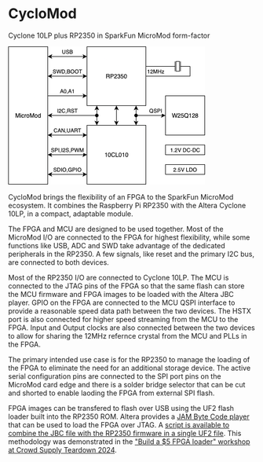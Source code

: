# CycloMod
Cyclone 10LP plus RP2350 in SparkFun MicroMod form-factor

![CycloMod Block Diagram](CycloMod-BD.png)

CycloMod brings the flexibility of an FPGA to the SparkFun MicroMod ecosystem.  It combines the Raspberry Pi RP2350 with the Altera Cyclone 10LP, in a compact, adaptable module.

The FPGA and MCU are designed to be used together.  Most of the MicroMod I/O are connected to the FPGA for highest flexibility, while some functions like USB, ADC and SWD take advantage of the dedicated peripherals in the RP2350.  A few signals, like reset and the primary I2C bus, are connected to both devices.

Most of the RP2350 I/O are connected to Cyclone 10LP.  The MCU is connected to the JTAG pins of the FPGA so that the same flash can store the MCU firmware and FPGA images to be loaded with the Altera JBC player.  GPIO on the FPGA are connected to the MCU QSPI interface to provide a reasonable speed data path between the two devices.  The HSTX port is also connected for higher speed streaming from the MCU to the FPGA.  Input and Output clocks are also connected between the two devices to allow for sharing the 12MHz refernce crystal from the MCU and PLLs in the FPGA.  

The primary intended use case is for the RP2350 to manage the loading of the FPGA to eliminate the need for an additional storage device.  The active serial configuration pins are connected to the SPI port pins on the MicroMod card edge and there is a solder bridge selector that can be cut and shorted to enable laoding the FPGA from external SPI flash.

FPGA images can be transfered to flash over USB using the UF2 flash loader built into the RP2350 ROM.  Altera provides a [JAM Byte Code player](https://github.com/steieio/altera-jbc-player) that can be used to load the FPGA over JTAG.  A [script is available to combine the JBC file with the RP2350 firmware in a single UF2 file](https://github.com/steieio/jbcuf2).  This methodology was demonstrated in the ["Build a $5 FPGA loader" workshop at Crowd Supply Teardown 2024](https://www.crowdsupply.com/teardown/portland-2024/workshop/build-a-5-fpga-loader).


